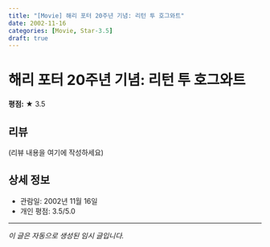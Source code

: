 ```yaml
---
title: "[Movie] 해리 포터 20주년 기념: 리턴 투 호그와트"
date: 2002-11-16
categories: [Movie, Star-3.5]
draft: true
---
```


# 해리 포터 20주년 기념: 리턴 투 호그와트

**평점:** ★ 3.5

## 리뷰

(리뷰 내용을 여기에 작성하세요)

## 상세 정보

- 관람일: 2002년 11월 16일
- 개인 평점: 3.5/5.0

---

*이 글은 자동으로 생성된 임시 글입니다.*
